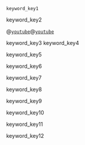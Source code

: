 ```ngMeta
keyword_key1
```

keyword_key2



@[`youtube`](j4oJfJ-HYMk)@[`youtube`](RDlExc8KOHI)




keyword_key3
keyword_key4


keyword_key5



keyword_key6


keyword_key7


keyword_key8


keyword_key9


keyword_key10


keyword_key11


keyword_key12
